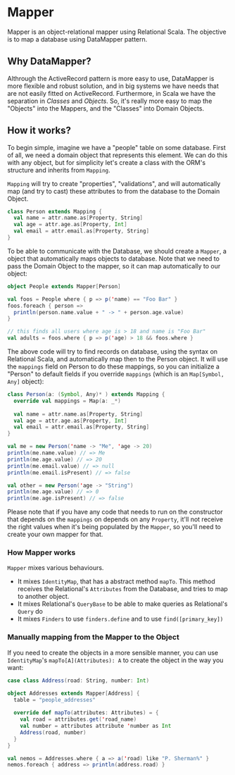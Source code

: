 Mapper
======

Mapper is an object-relational mapper using Relational Scala. The objective is
to map a database using DataMapper pattern.

## Why DataMapper?
Althrough the ActiveRecord pattern is more easy to use, DataMapper is more
flexible and robust solution, and in big systems we have needs that are not
easily fitted on ActiveRecord. Furthermore, in Scala we have the separation in
*Classes* and *Objects*. So, it's really more easy to map the "Objects" into the
Mappers, and the "Classes" into Domain Objects.

## How it works?
To begin simple, imagine we have a "people" table on some database. First of
all, we need a domain object that represents this element. We can do this with
any object, but for simplicity let's create a class with the ORM's structure and
inherits from `Mapping`.

`Mapping` will try to create "properties", "validations", and will automatically
map (and try to cast) these attributes to from the database to the Domain
Object.

```scala
class Person extends Mapping {
  val name = attr.name.as[Property, String]
  val age = attr.age.as[Property, Int]
  val email = attr.email.as[Property, String]
}
```

To be able to communicate with the Database, we should create a `Mapper`, a
object that automatically maps objects to database. Note that we need to pass
the Domain Object to the mapper, so it can map automatically to our object:

```scala
object People extends Mapper[Person]

val foos = People where { p => p('name) == "Foo Bar" }
foos.foreach { person => 
  println(person.name.value + " -> " + person.age.value)
}

// this finds all users where age is > 18 and name is "Foo Bar"
val adults = foos.where { p => p('age) > 18 && foos.where }
```

The above code will try to find records on database, using the syntax on
Relational Scala, and automatically map then to the Person object. It will use
the `mappings` field on Person to do these mappings, so you can initialize a
"Person" to default fields if you override `mappings` (which is an `Map[Symbol, Any]` object):

```scala
class Person(a: (Symbol, Any)* ) extends Mapping {
  override val mappings = Map(a: _*)
  
  val name = attr.name.as[Property, String]
  val age = attr.age.as[Property, Int]
  val email = attr.email.as[Property, String]
}

val me = new Person('name -> "Me", 'age -> 20)
println(me.name.value) // => Me
println(me.age.value) // => 20
println(me.email.value) // => null
println(me.email.isPresent) // => false

val other = new Person('age -> "String")
println(me.age.value) // => 0
println(me.age.isPresent) // => false
```

Please note that if you have any code that needs to run on the constructor that
depends on the `mappings` on depends on any `Property`, it'll not receive the
right values when it's being populated by the `Mapper`, so you'll need to create
your own mapper for that.

### How Mapper works
`Mapper` mixes various behaviours. 

* It mixes `IdentityMap`, that has a abstract method `mapTo`. This method receives the Relational's `Attributes` from the Database, and tries to map to another object. 
* It mixes Relational's `QueryBase` to be able to make queries as Relational's `Query` do
* It mixes `Finders` to use `finders.define` and to use `find([primary_key])`

### Manually mapping from the Mapper to the Object
If you need to create the objects in a more sensible manner, you can use `IdentityMap`'s `mapTo[A](Attributes): A` to create the object in the way you want:

```scala
case class Address(road: String, number: Int)

object Addresses extends Mapper[Address] {
  table = "people_addresses"
  
  override def mapTo(attributes: Attributes) = {
    val road = attributes.get('road_name)
    val number = attributes attribute 'number as Int
    Address(road, number)
  }
}

val nemos = Addresses.where { a => a('road) like "P. Sherman%" }
nemos.foreach { address => println(address.road) }
```
